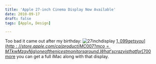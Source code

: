 ```yaml
---
title: 'Apple 27-inch Cinema Display Now Available'
date: 2010-09-17
draft: false
tags: [Apple, Design]

---
```


Too bad it came out after my birthday: ![](https://chrisenns.com/wp-content/uploads/2010/09/27inchdisplay.jpg "27inchdisplay") [$1,099 gets you](http://store.apple.com/ca/product/MC007?mco=MTkwMzgyNjg) one of the nicest monitors around. What's crazy is that for [$700 more](http://store.apple.com/ca/browse/home/shop_mac/family/imac?mco=MTcyMTgwNTQ) you can get a full iMac along with that display.